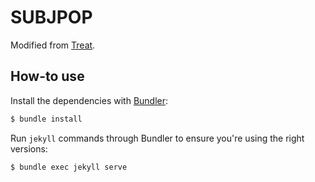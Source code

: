 # SUBJPOP

Modified from [Treat](https://github.com/CloudCannon/treat-jekyll-template).

## How-to use

Install the dependencies with [Bundler](http://bundler.io/):

~~~bash
$ bundle install
~~~

Run `jekyll` commands through Bundler to ensure you're using the right versions:

~~~bash
$ bundle exec jekyll serve
~~~


